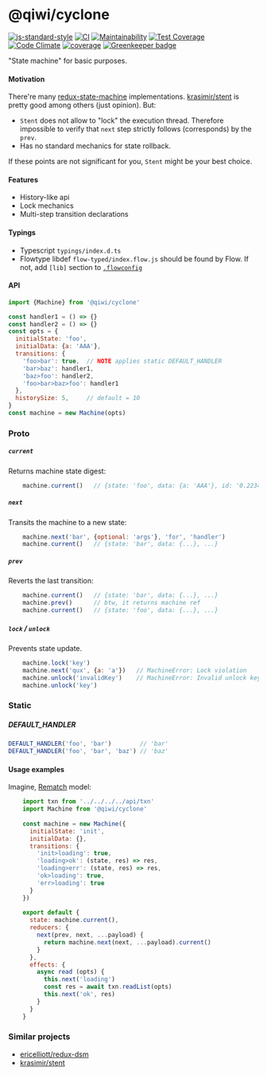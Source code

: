 # @qiwi/cyclone

[![js-standard-style](https://img.shields.io/badge/code%20style-standard-brightgreen.svg)](http://standardjs.com)
[![CI](https://github.com/qiwi/cyclone/actions/workflows/ci.yaml/badge.svg?branch=master)](https://github.com/qiwi/cyclone/actions/workflows/ci.yaml)
[![Maintainability](https://api.codeclimate.com/v1/badges/86263068bbb0b886ec9d/maintainability)](https://codeclimate.com/github/qiwi/cyclone/maintainability)
[![Test Coverage](https://api.codeclimate.com/v1/badges/86263068bbb0b886ec9d/test_coverage)](https://codeclimate.com/github/qiwi/cyclone/test_coverage)
[![Code Climate](https://codeclimate.com/github/codeclimate/codeclimate/badges/gpa.svg)](https://codeclimate.com/github/qiwi/cyclone)
[![coverage](https://img.shields.io/coveralls/qiwi/cyclone.svg?maxAge=3600)](https://coveralls.io/github/qiwi/cyclone)
[![Greenkeeper badge](https://badges.greenkeeper.io/qiwi/cyclone.svg)](https://greenkeeper.io/)

"State machine" for basic purposes.

#### Motivation
There're many [redux-state-machine](https://www.google.com/search?q=redux+state+machine) implementations. [krasimir/stent](https://github.com/krasimir/stent) is pretty good among others (just opinion). But:

* `Stent` does not allow to "lock" the execution thread. Therefore impossible to verify that `next` step strictly follows (corresponds) by the `prev`.
* Has no standard mechanics for state rollback.

If these points are not significant for you, `Stent` might be your best choice.

#### Features
* History-like api
* Lock mechanics
* Multi-step transition declarations

#### Typings
* Typescript `typings/index.d.ts`
* Flowtype libdef `flow-typed/index.flow.js` should be found by Flow. If not, add `[lib]` section to [`.flowconfig`](https://flow.org/en/docs/config/libs/) 

#### API
```javascript
import {Machine} from '@qiwi/cyclone'

const handler1 = () => {}
const handler2 = () => {}
const opts = {
  initialState: 'foo',
  initialData: {a: 'AAA'},
  transitions: {
    'foo>bar': true,  // NOTE applies static DEFAULT_HANDLER
    'bar>baz': handler1,
    'baz>foo': handler2,
    'foo>bar>baz>foo': handler1
  },
  historySize: 5,     // default = 10
}
const machine = new Machine(opts)
```
### Proto
##### `current`
Returns machine state digest:
```javascript
    machine.current()   // {state: 'foo', data: {a: 'AAA'}, id: '0.2234...', date: 2018-10-07T16:59:23.644Z}
```

##### `next`
Transits the machine to a new state:
```javascript
    machine.next('bar', {optional: 'args'}, 'for', 'handler')
    machine.current()   // {state: 'bar', data: {...}, ...}
```

##### `prev`
Reverts the last transition:
```javascript
    machine.current()   // {state: 'bar', data: {...}, ...}
    machine.prev()      // btw, it returns machine ref
    machine.current()   // {state: 'foo', data: {...}, ...}
```

##### `lock` / `unlock`
Prevents state update.
```javascript
    machine.lock('key')
    machine.next('qux', {a: 'a'})   // MachineError: Lock violation
    machine.unlock('invalidKey')    // MachineError: Invalid unlock key
    machine.unlock('key')
``` 

### Static
##### DEFAULT_HANDLER
```javascript
DEFAULT_HANDLER('foo', 'bar')        // 'bar'
DEFAULT_HANDLER('foo', 'bar', 'baz') // 'baz'
```

#### Usage examples
Imagine, [Rematch](https://github.com/rematch/rematch) model:
```javascript
    import txn from '../../../../api/txn'
    import Machine from '@qiwi/cyclone'
    
    const machine = new Machine({
      initialState: 'init',
      initialData: {},
      transitions: {
        'init>loading': true,
        'loading>ok': (state, res) => res,
        'loading>err': (state, res) => res,
        'ok>loading': true,
        'err>loading': true
      }
    })
    
    export default {
      state: machine.current(),
      reducers: {
        next(prev, next, ...payload) {
          return machine.next(next, ...payload).current()
        }
      },
      effects: {
        async read (opts) {
          this.next('loading')
          const res = await txn.readList(opts)
          this.next('ok', res)
        }
      }
    }
```

### Similar projects
* [ericelliott/redux-dsm](https://github.com/ericelliott/redux-dsm)
* [krasimir/stent](https://github.com/krasimir/stent)
